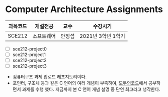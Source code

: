 # Computer Architecture Assignments

과목코드 | 개설전공 | 교수 | 수강시기 |
--------|---------|--------|---------|
SCE212 | 소프트웨어 | 안정섭 | 2021년 3학년 1학기 |

- [ ] sce212-project0
- [ ] sce212-project1
- [ ] sce212-project2
- [ ] sce212-project3

- 컴퓨터구조 과제 업로드 레포지토리이다.
- 포인터, 구조체 등과 같은 C 언어의 여러 개념이 부족하여, [모두의코드](https://modoocode.com/)에서 공부하면서 과제를 수행 했다. 지금까지 본 C 언어 개념 설명 중 단연 최고라고 생각한다.
